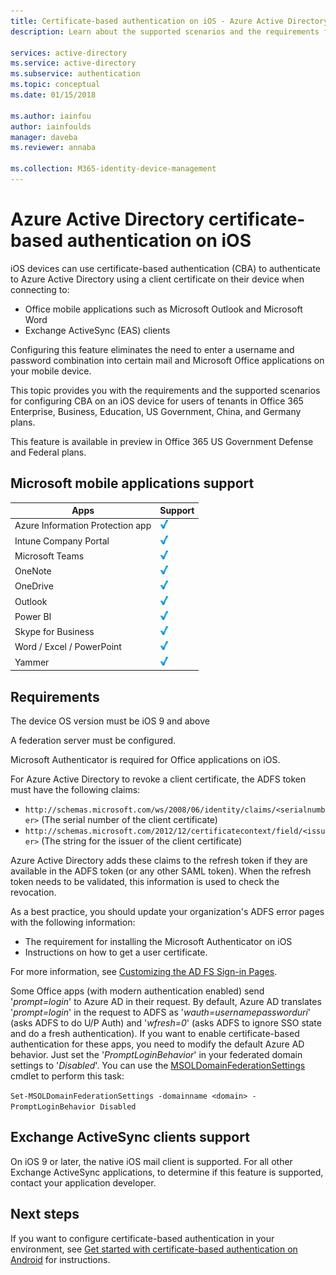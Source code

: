 ```yaml
---
title: Certificate-based authentication on iOS - Azure Active Directory
description: Learn about the supported scenarios and the requirements for configuring certificate-based authentication in solutions with iOS devices

services: active-directory
ms.service: active-directory
ms.subservice: authentication
ms.topic: conceptual
ms.date: 01/15/2018

ms.author: iainfou
author: iainfoulds
manager: daveba
ms.reviewer: annaba

ms.collection: M365-identity-device-management
---
```

# Azure Active Directory certificate-based authentication on iOS

iOS devices can use certificate-based authentication (CBA) to authenticate to Azure Active Directory using a client certificate on their device when connecting to:

* Office mobile applications such as Microsoft Outlook and Microsoft Word
* Exchange ActiveSync (EAS) clients

Configuring this feature eliminates the need to enter a username and password combination into certain mail and Microsoft Office applications on your mobile device.

This topic provides you with the requirements and the supported scenarios for configuring CBA on an iOS device for users of tenants in Office 365 Enterprise, Business, Education, US Government, China, and Germany plans.

This feature is available in preview in Office 365 US Government Defense and Federal plans.

## Microsoft mobile applications support

| Apps | Support |
| --- | --- |
| Azure Information Protection app |![Check mark signifying support for this application][1] |
| Intune Company Portal |![Check mark signifying support for this application][1] |
| Microsoft Teams |![Check mark signifying support for this application][1] |
| OneNote |![Check mark signifying support for this application][1] |
| OneDrive |![Check mark signifying support for this application][1] |
| Outlook |![Check mark signifying support for this application][1] |
| Power BI |![Check mark signifying support for this application][1] |
| Skype for Business |![Check mark signifying support for this application][1] |
| Word / Excel / PowerPoint |![Check mark signifying support for this application][1] |
| Yammer |![Check mark signifying support for this application][1] |

## Requirements

The device OS version must be iOS 9 and above

A federation server must be configured.

Microsoft Authenticator is required for Office applications on iOS.

For Azure Active Directory to revoke a client certificate, the ADFS token must have the following claims:

* `http://schemas.microsoft.com/ws/2008/06/identity/claims/<serialnumber>`
  (The serial number of the client certificate)
* `http://schemas.microsoft.com/2012/12/certificatecontext/field/<issuer>`
  (The string for the issuer of the client certificate)

Azure Active Directory adds these claims to the refresh token if they are available in the ADFS token (or any other SAML token). When the refresh token needs to be validated, this information is used to check the revocation.

As a best practice, you should update your organization's ADFS error pages with the following information:

* The requirement for installing the Microsoft Authenticator on iOS
* Instructions on how to get a user certificate.

For more information, see [Customizing the AD FS Sign-in Pages](https://technet.microsoft.com/library/dn280950.aspx).

Some Office apps (with modern authentication enabled) send '*prompt=login*' to Azure AD in their request. By default, Azure AD translates '*prompt=login*' in the request to ADFS as '*wauth=usernamepassworduri*' (asks ADFS to do U/P Auth) and '*wfresh=0*' (asks ADFS to ignore SSO state and do a fresh authentication). If you want to enable certificate-based authentication for these apps, you need to modify the default Azure AD behavior. Just set the '*PromptLoginBehavior*' in your federated domain settings to '*Disabled*'.
You can use the [MSOLDomainFederationSettings](/powershell/module/msonline/set-msoldomainfederationsettings?view=azureadps-1.0) cmdlet to perform this task:

`Set-MSOLDomainFederationSettings -domainname <domain> -PromptLoginBehavior Disabled`

## Exchange ActiveSync clients support

On iOS 9 or later, the native iOS mail client is supported. For all other Exchange ActiveSync applications, to determine if this feature is supported, contact your application developer.

## Next steps

If you want to configure certificate-based authentication in your environment, see [Get started with certificate-based authentication on Android](../authentication/active-directory-certificate-based-authentication-get-started.md) for instructions.

<!--Image references-->
[1]: ./media/active-directory-certificate-based-authentication-ios/ic195031.png
